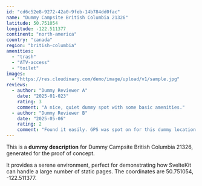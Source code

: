 ```yaml
---
id: "cd6c52e8-9272-42a0-9feb-14b784dd0fac"
name: "Dummy Campsite British Columbia 21326"
latitude: 50.751054
longitude: -122.511377
continent: "north-america"
country: "canada"
region: "british-columbia"
amenities:
  - "trash"
  - "ATV-access"
  - "toilet"
images:
  - "https://res.cloudinary.com/demo/image/upload/v1/sample.jpg"
reviews:
  - author: "Dummy Reviewer A"
    date: "2025-01-023"
    rating: 3
    comment: "A nice, quiet dummy spot with some basic amenities."
  - author: "Dummy Reviewer B"
    date: "2025-05-06"
    rating: 2
    comment: "Found it easily. GPS was spot on for this dummy location."
---
```


This is a **dummy description** for Dummy Campsite British Columbia 21326, generated for the proof of concept.

It provides a serene environment, perfect for demonstrating how SvelteKit can handle a large number of static pages. The coordinates are 50.751054, -122.511377.
